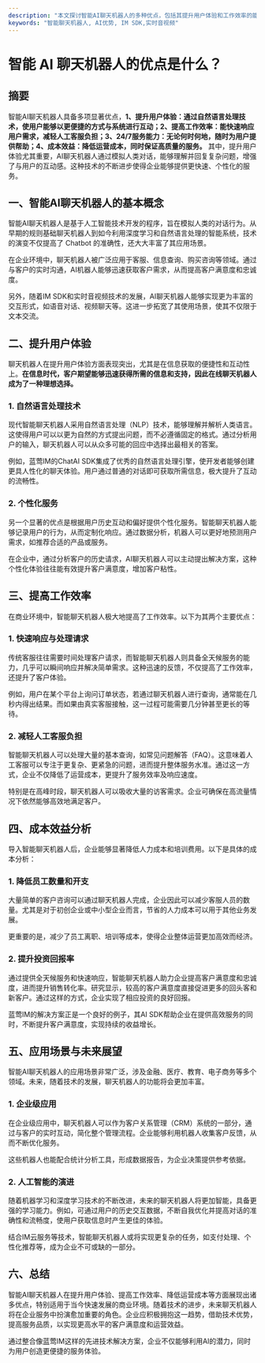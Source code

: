 ```yaml
---
description: "本文探讨智能AI聊天机器人的多种优点，包括其提升用户体验和工作效率的能力，以及在企业级应用中的重要性。"
keywords: "智能聊天机器人, AI优势, IM SDK,实时音视频"
---
```

# 智能 AI 聊天机器人的优点是什么？

## 摘要

智能AI聊天机器人具备多项显著优点，**1、提升用户体验：通过自然语言处理技术，使用户能够以更便捷的方式与系统进行互动；2、提高工作效率：能快速响应用户需求，减轻人工客服负担；3、24/7服务能力：无论何时何地，随时为用户提供帮助；4、成本效益：降低运营成本，同时保证高质量的服务。** 其中，提升用户体验尤其重要，AI聊天机器人通过模拟人类对话，能够理解并回复复杂问题，增强了与用户的互动感。这种技术的不断进步使得企业能够提供更快速、个性化的服务。

## 一、智能AI聊天机器人的基本概念

智能AI聊天机器人是基于人工智能技术开发的程序，旨在模拟人类的对话行为。从早期的规则基础聊天机器人到如今利用深度学习和自然语言处理的智能系统，技术的演变不仅提高了 Chatbot 的准确性，还大大丰富了其应用场景。

在企业环境中，聊天机器人被广泛应用于客服、信息查询、购买咨询等领域。通过与客户的实时沟通，AI机器人能够迅速获取客户需求，从而提高客户满意度和忠诚度。

另外，随着IM SDK和实时音视频技术的发展，AI聊天机器人能够实现更为丰富的交互形式，如语音对话、视频聊天等。这进一步拓宽了其使用场景，使其不仅限于文本交流。

## 二、提升用户体验

聊天机器人在提升用户体验方面表现突出，尤其是在信息获取的便捷性和互动性上。**在信息时代，客户期望能够迅速获得所需的信息和支持，因此在线聊天机器人成为了一种理想选择。**

### 1. 自然语言处理技术

现代智能聊天机器人采用自然语言处理（NLP）技术，能够理解并解析人类语言。这使得用户可以以更为自然的方式提出问题，而不必遵循固定的格式。通过分析用户的输入，聊天机器人可以从众多可能的回应中选择出最相关的答案。

例如，蓝莺IM的ChatAI SDK集成了优秀的自然语言处理引擎，使开发者能够创建更具人性化的聊天体验。用户通过普通的对话即可获取所需信息，极大提升了互动的流畅性。

### 2. 个性化服务

另一个显著的优点是根据用户历史互动和偏好提供个性化服务。智能聊天机器人能够记录用户的行为，从而定制化响应。通过数据分析，机器人可以更好地预测用户需求，如推荐合适的产品或服务。

在企业中，通过分析客户的历史请求，AI聊天机器人可以主动提出解决方案，这种个性化体验往往能有效提升客户满意度，增加客户粘性。

## 三、提高工作效率

在商业环境中，智能聊天机器人极大地提高了工作效率。以下为其两个主要优点：

### 1. 快速响应与处理请求

传统客服往往需要时间处理客户请求，而智能聊天机器人则具备全天候服务的能力，几乎可以瞬间响应并解决简单需求。这种迅速的反馈，不仅提高了工作效率，还提升了客户体验。

例如，用户在某个平台上询问订单状态，若通过聊天机器人进行查询，通常能在几秒内得出结果。而如果由真实客服接触，这一过程可能需要几分钟甚至更长的等待。

### 2. 减轻人工客服负担

智能聊天机器人可以处理大量的基本查询，如常见问题解答（FAQ）。这意味着人工客服可以专注于更复杂、更紧急的问题，进而提升整体服务水准。通过这一方式，企业不仅降低了运营成本，更提升了服务效率及响应速度。

特别是在高峰时段，聊天机器人可以吸收大量的访客需求。企业可确保在高流量情况下依然能够高效地满足客户。

## 四、成本效益分析

导入智能聊天机器人后，企业能够显著降低人力成本和培训费用。以下是具体的成本分析：

### 1. 降低员工数量和开支

大量简单的客户咨询可以通过聊天机器人完成，企业因此可以减少客服人员的数量。尤其是对于初创企业或中小型企业而言，节省的人力成本可以用于其他业务发展。

更重要的是，减少了员工离职、培训等成本，使得企业整体运营更加高效而经济。

### 2. 提升投资回报率

通过提供全天候服务和快速响应，智能聊天机器人助力企业提高客户满意度和忠诚度，进而提升销售转化率。研究显示，较高的客户满意度直接促进更多的回头客和新客户。通过这样的方式，企业实现了相应投资的良好回报。

蓝莺IM的解决方案正是一个良好的例子，其AI SDK帮助企业在提供高效服务的同时，不断提升客户满意度，实现持续的收益增长。

## 五、应用场景与未来展望

智能AI聊天机器人的应用场景非常广泛，涉及金融、医疗、教育、电子商务等多个领域。未来，随着技术的发展，聊天机器人的功能将会更加丰富。

### 1. 企业级应用

在企业级应用中，聊天机器人可以作为客户关系管理（CRM）系统的一部分，通过与客户的实时互动，简化整个管理流程。企业能够利用机器人收集客户反馈，从而不断优化服务。

这些机器人也能配合统计分析工具，形成数据报告，为企业决策提供参考依据。

### 2. 人工智能的演进

随着机器学习和深度学习技术的不断改进，未来的聊天机器人将更加智能，具备更强的学习能力。例如，可通过用户的历史交互数据，不断自我优化并提高对话的准确性和流畅度，使用户获取信息时产生更佳的体验。

结合IM云服务等技术，智能聊天机器人或将实现更复杂的任务，如支付处理、个性化推荐等，成为企业不可或缺的一部分。

## 六、总结

智能AI聊天机器人在提升用户体验、提高工作效率、降低运营成本等方面展现出诸多优点，特别适用于当今快速发展的商业环境。随着技术的进步，未来聊天机器人将在企业服务中扮演愈加重要的角色。企业应积极拥抱这一趋势，借助技术优势，提高服务品质，以实现更高水平的客户满意度和运营效益。

通过整合像蓝莺IM这样的先进技术解决方案，企业不仅能够利用AI的潜力，同时为用户创造更便捷的服务体验。
